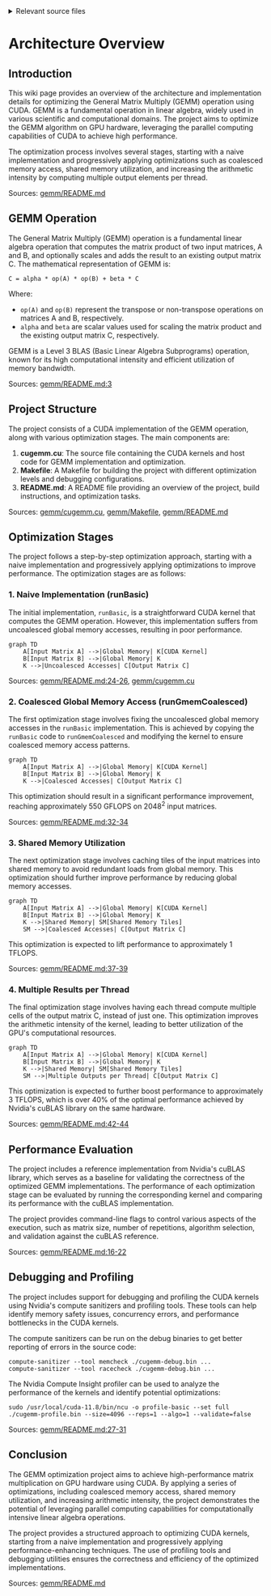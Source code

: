 <details>
<summary>Relevant source files</summary>

The following files were used as context for generating this wiki page:

- [deprecated/hw1/hw1.md](https://github.com/agattani123/cis6010/blob/main/deprecated/hw1/hw1.md)
- [deprecated/hw2/hw2.sln](https://github.com/agattani123/cis6010/blob/main/deprecated/hw2/hw2.sln)
- [gemm/README.md](https://github.com/agattani123/cis6010/blob/main/gemm/README.md)
- [gemm/cugemm.cu](https://github.com/agattani123/cis6010/blob/main/gemm/cugemm.cu)
- [gemm/Makefile](https://github.com/agattani123/cis6010/blob/main/gemm/Makefile)

</details>

# Architecture Overview

## Introduction

This wiki page provides an overview of the architecture and implementation details for optimizing the General Matrix Multiply (GEMM) operation using CUDA. GEMM is a fundamental operation in linear algebra, widely used in various scientific and computational domains. The project aims to optimize the GEMM algorithm on GPU hardware, leveraging the parallel computing capabilities of CUDA to achieve high performance.

The optimization process involves several stages, starting with a naive implementation and progressively applying optimizations such as coalesced memory access, shared memory utilization, and increasing the arithmetic intensity by computing multiple output elements per thread.

Sources: [gemm/README.md](https://github.com/agattani123/cis6010/blob/main/gemm/README.md)

## GEMM Operation

The General Matrix Multiply (GEMM) operation is a fundamental linear algebra operation that computes the matrix product of two input matrices, A and B, and optionally scales and adds the result to an existing output matrix C. The mathematical representation of GEMM is:

```
C = alpha * op(A) * op(B) + beta * C
```

Where:
- `op(A)` and `op(B)` represent the transpose or non-transpose operations on matrices A and B, respectively.
- `alpha` and `beta` are scalar values used for scaling the matrix product and the existing output matrix C, respectively.

GEMM is a Level 3 BLAS (Basic Linear Algebra Subprograms) operation, known for its high computational intensity and efficient utilization of memory bandwidth.

Sources: [gemm/README.md:3](https://github.com/agattani123/cis6010/blob/main/gemm/README.md#L3)

## Project Structure

The project consists of a CUDA implementation of the GEMM operation, along with various optimization stages. The main components are:

1. **cugemm.cu**: The source file containing the CUDA kernels and host code for GEMM implementation and optimization.
2. **Makefile**: A Makefile for building the project with different optimization levels and debugging configurations.
3. **README.md**: A README file providing an overview of the project, build instructions, and optimization tasks.

Sources: [gemm/cugemm.cu](https://github.com/agattani123/cis6010/blob/main/gemm/cugemm.cu), [gemm/Makefile](https://github.com/agattani123/cis6010/blob/main/gemm/Makefile), [gemm/README.md](https://github.com/agattani123/cis6010/blob/main/gemm/README.md)

## Optimization Stages

The project follows a step-by-step optimization approach, starting with a naive implementation and progressively applying optimizations to improve performance. The optimization stages are as follows:

### 1. Naive Implementation (runBasic)

The initial implementation, `runBasic`, is a straightforward CUDA kernel that computes the GEMM operation. However, this implementation suffers from uncoalesced global memory accesses, resulting in poor performance.

```mermaid
graph TD
    A[Input Matrix A] -->|Global Memory| K[CUDA Kernel]
    B[Input Matrix B] -->|Global Memory| K
    K -->|Uncoalesced Accesses| C[Output Matrix C]
```

Sources: [gemm/README.md:24-26](https://github.com/agattani123/cis6010/blob/main/gemm/README.md#L24-L26), [gemm/cugemm.cu](https://github.com/agattani123/cis6010/blob/main/gemm/cugemm.cu)

### 2. Coalesced Global Memory Access (runGmemCoalesced)

The first optimization stage involves fixing the uncoalesced global memory accesses in the `runBasic` implementation. This is achieved by copying the `runBasic` code to `runGmemCoalesced` and modifying the kernel to ensure coalesced memory access patterns.

```mermaid
graph TD
    A[Input Matrix A] -->|Global Memory| K[CUDA Kernel]
    B[Input Matrix B] -->|Global Memory| K
    K -->|Coalesced Accesses| C[Output Matrix C]
```

This optimization should result in a significant performance improvement, reaching approximately 550 GFLOPS on 2048<sup>2</sup> input matrices.

Sources: [gemm/README.md:32-34](https://github.com/agattani123/cis6010/blob/main/gemm/README.md#L32-L34)

### 3. Shared Memory Utilization

The next optimization stage involves caching tiles of the input matrices into shared memory to avoid redundant loads from global memory. This optimization should further improve performance by reducing global memory accesses.

```mermaid
graph TD
    A[Input Matrix A] -->|Global Memory| K[CUDA Kernel]
    B[Input Matrix B] -->|Global Memory| K
    K -->|Shared Memory| SM[Shared Memory Tiles]
    SM -->|Coalesced Accesses| C[Output Matrix C]
```

This optimization is expected to lift performance to approximately 1 TFLOPS.

Sources: [gemm/README.md:37-39](https://github.com/agattani123/cis6010/blob/main/gemm/README.md#L37-L39)

### 4. Multiple Results per Thread

The final optimization stage involves having each thread compute multiple cells of the output matrix C, instead of just one. This optimization improves the arithmetic intensity of the kernel, leading to better utilization of the GPU's computational resources.

```mermaid
graph TD
    A[Input Matrix A] -->|Global Memory| K[CUDA Kernel]
    B[Input Matrix B] -->|Global Memory| K
    K -->|Shared Memory| SM[Shared Memory Tiles]
    SM -->|Multiple Outputs per Thread| C[Output Matrix C]
```

This optimization is expected to further boost performance to approximately 3 TFLOPS, which is over 40% of the optimal performance achieved by Nvidia's cuBLAS library on the same hardware.

Sources: [gemm/README.md:42-44](https://github.com/agattani123/cis6010/blob/main/gemm/README.md#L42-L44)

## Performance Evaluation

The project includes a reference implementation from Nvidia's cuBLAS library, which serves as a baseline for validating the correctness of the optimized GEMM implementations. The performance of each optimization stage can be evaluated by running the corresponding kernel and comparing its performance with the cuBLAS implementation.

The project provides command-line flags to control various aspects of the execution, such as matrix size, number of repetitions, algorithm selection, and validation against the cuBLAS reference.

Sources: [gemm/README.md:16-22](https://github.com/agattani123/cis6010/blob/main/gemm/README.md#L16-L22)

## Debugging and Profiling

The project includes support for debugging and profiling the CUDA kernels using Nvidia's compute sanitizers and profiling tools. These tools can help identify memory safety issues, concurrency errors, and performance bottlenecks in the CUDA kernels.

The compute sanitizers can be run on the debug binaries to get better reporting of errors in the source code:

```
compute-sanitizer --tool memcheck ./cugemm-debug.bin ...
compute-sanitizer --tool racecheck ./cugemm-debug.bin ...
```

The Nvidia Compute Insight profiler can be used to analyze the performance of the kernels and identify potential optimizations:

```
sudo /usr/local/cuda-11.8/bin/ncu -o profile-basic --set full ./cugemm-profile.bin --size=4096 --reps=1 --algo=1 --validate=false
```

Sources: [gemm/README.md:27-31](https://github.com/agattani123/cis6010/blob/main/gemm/README.md#L27-L31)

## Conclusion

The GEMM optimization project aims to achieve high-performance matrix multiplication on GPU hardware using CUDA. By applying a series of optimizations, including coalesced memory access, shared memory utilization, and increasing arithmetic intensity, the project demonstrates the potential of leveraging parallel computing capabilities for computationally intensive linear algebra operations.

The project provides a structured approach to optimizing CUDA kernels, starting from a naive implementation and progressively applying performance-enhancing techniques. The use of profiling tools and debugging utilities ensures the correctness and efficiency of the optimized implementations.

Sources: [gemm/README.md](https://github.com/agattani123/cis6010/blob/main/gemm/README.md)